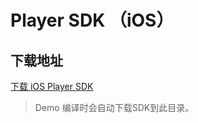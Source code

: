 # Player SDK （iOS）

## 下载地址


[下载 iOS Player SDK](https://liteav.sdk.qcloud.com/download/latest/TXLiteAVSDK_Player_iOS_latest.zip)

> Demo 编译时会自动下载SDK到此目录。
